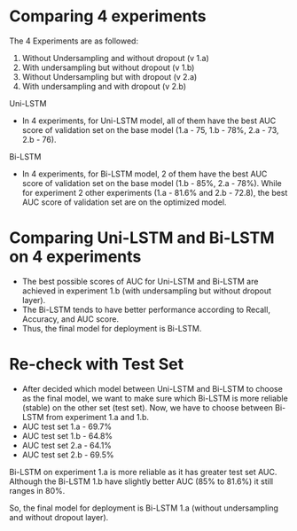 # Comparing 4 experiments
The 4 Experiments are as followed:
1. Without Undersampling and without dropout (v 1.a)
2. With undersampling but without dropout (v 1.b)
3. Without Undersampling but with dropout (v 2.a)
4. With undersampling and with dropout (v 2.b)

Uni-LSTM
- In 4 experiments, for Uni-LSTM model, all of them have the best AUC score of validation set on the base model (1.a - 75, 1.b - 78%, 2.a - 73, 2.b - 76).

Bi-LSTM
- In 4 experiments, for Bi-LSTM model, 2 of them have the best AUC score of validation set on the base model (1.b - 85%, 2.a - 78%). While for experiment 2 other experiments (1.a - 81.6% and 2.b - 72.8), the best AUC score of validation set are on the optimized model.

# Comparing Uni-LSTM and Bi-LSTM on 4 experiments
- The best possible scores of AUC for Uni-LSTM and Bi-LSTM are achieved in experiment 1.b (with undersampling but without dropout layer).
- The Bi-LSTM tends to have better performance according to Recall, Accuracy, and AUC score.
- Thus, the final model for deployment is Bi-LSTM.

# Re-check with Test Set
- After decided which model between Uni-LSTM and Bi-LSTM to choose as the final model, we want to make sure which Bi-LSTM is more reliable (stable) on the other set (test set). Now, we have to choose between Bi-LSTM from experiment 1.a and 1.b.
- AUC test set 1.a - 69.7%
- AUC test set 1.b - 64.8%
- AUC test set 2.a - 64.1%
- AUC test set 2.b - 69.5%

Bi-LSTM on experiment 1.a is more reliable as it has greater test set AUC. Although the Bi-LSTM 1.b have slightly better AUC (85% to 81.6%) it still ranges in 80%.

So, the final model for deployment is Bi-LSTM 1.a (without undersampling and without dropout layer).

